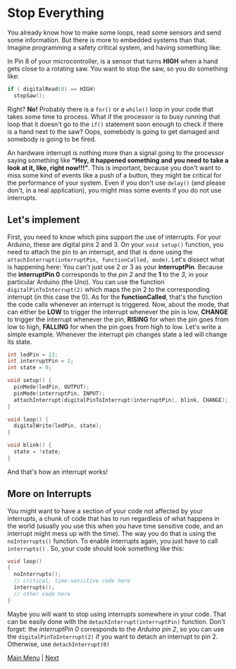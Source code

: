 # Stop Everything

You already know how to make some loops, read some sensors and send some information. But there is more to embedded systems than that. Imagine programming a safety critical system, and having something like: 

In Pin 8 of your microcontroller, is a sensor that turns **HIGH** when a hand gets close to a rotating saw. You want to stop the saw, so you do something like:
```c++ 
if ( digitalRead(8) == HIGH)
  stopSaw();
``` 
Right? **No!** Probably there is a `for()` or a `while()` loop in your code that takes some time to process. What if the processor is to busy running that loop that it doesn't go to the `if()` statement soon enough to check if there is a hand next to the saw? Oops, somebody is going to get damaged and somebody is going to be fired.

An hardware interrupt is nothing more than a signal going to the processor saying something like **"Hey, it happened something and you need to take a look at it, like, right now!!!"**. This is important, because you don't want to miss some kind of events like a push of a button, they might be critical for the performance of your system. Even if you don't use `delay()` (and please don't, in a real application), you might miss some events if you do not use interrupts.
## Let's implement

First, you need to know which pins support the use of interrupts. For your Arduino, these are digital pins 2 and 3. On your `void setup()` function, you need to attach the pin to an interrupt, and that is done using the `attachInterrupt(interruptPin, functionCalled, mode)`. Let's dissect what is happening here:
You can't just use 2 or 3 as your **interruptPin**. Because the **interruptPin 0**  corresponds to the _pin 2_ and the **1** to the _3_, in your particular Arduino (the Uno). You can use the function `digitalPinToInterrupt(2)` which maps the pin 2 to the corresponding interrupt (in this case the 0).
As for the **functionCalled**, that's the function the code calls whenever an interrupt is triggered. Now, about the mode, that can either be **LOW** to trigger the interrupt whenever the pin is low, **CHANGE** to trigger the interrupt whenever the pin, **RISING** for when the pin goes from low to high, **FALLING** for when the pin goes from high to low.
Let's write a simple example. Whenever the interrupt pin changes state a led will change its state. 
```c++
int ledPin = 13;
int interruptPin = 2;
int state = 0;

void setup() {
  pinMode(ledPin, OUTPUT);
  pinMode(interruptPin, INPUT);
  attachInterrupt(digitalPinToInterrupt(interruptPin), blink, CHANGE); // you could use 0 instead of digitalPinToInterrupt(2)
}

void loop() {
  digitalWrite(ledPin, state);
}

void blink() {
  state = !state;
}

```
And that's how an interrupt works! 
## More on Interrupts
You might want to have a section of your code not affected by your interrupts, a chunk of code that has to run regardless of what happens in the world (usually you use this when you have time sensitive code, and an interrupt might mess up with the time). The way you do that is using the `noInterrupts()` function. To enable interrupts again, you just have to call `interrupts()` . So, your code should look something like this:
```c++
void loop()
{
  noInterrupts();
  // critical, time-sensitive code here
  interrupts();
  // other code here
}
```
Maybe you will want to stop using interrupts somewhere in your code. That can be easily done with the `detachInterrupt(interruptPin)` function. Don't forget: the _interruptPin 0_ corresponds to the _Arduino pin 2_, so you can use the `digitalPinToInterrupt(2)` if you want to detach an interrupt to pin 2. Otherwise, use `detachInterrupt(0)`

[Main Menu](../README.md) | [Next](./cheapTalk.md)
